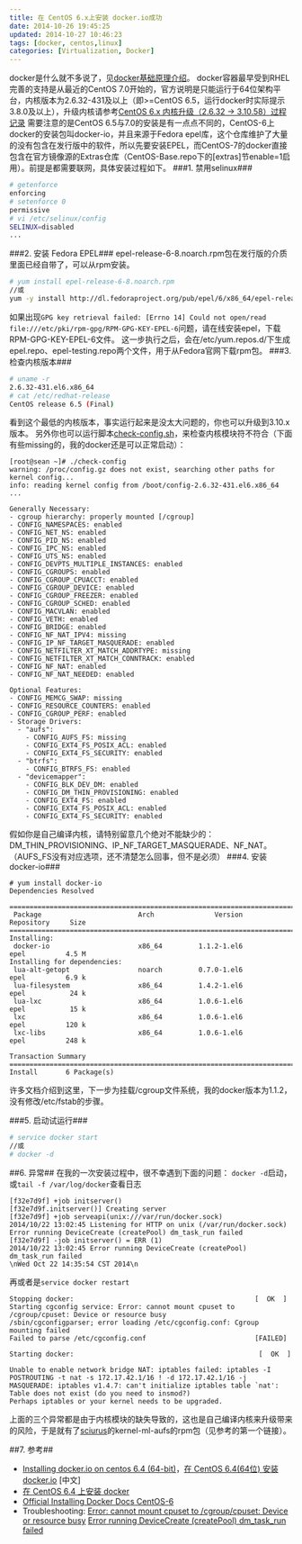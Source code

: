 ```yaml
---
title: 在 CentOS 6.x上安装 docker.io成功
date: 2014-10-26 19:45:25
updated: 2014-10-27 10:46:23
tags: [docker, centos,linux]
categories: [Virtualization, Docker]
---
```

docker是什么就不多说了，见[docker基础原理介绍](http://xgknight.com/2014/12/18/docker-introduction/)。
docker容器最早受到RHEL完善的支持是从最近的CentOS 7.0开始的，官方说明是只能运行于64位架构平台，内核版本为2.6.32-431及以上（即>=CentOS 6.5，运行docker时实际提示3.8.0及以上），升级内核请参考[CentOS 6.x 内核升级（2.6.32 -> 3.10.58）过程记录](http://xgknight.com/2014/10/24/upgrade-centos6_kernel-to-3.10.x/)
需要注意的是CentOS 6.5与7.0的安装是有一点点不同的，CentOS-6上docker的安装包叫docker-io，并且来源于Fedora epel库，这个仓库维护了大量的没有包含在发行版中的软件，所以先要安装EPEL，而CentOS-7的docker直接包含在官方镜像源的Extras仓库（CentOS-Base.repo下的[extras]节enable=1启用）。前提是都需要联网，具体安装过程如下。
###1. 禁用selinux###
```bash
# getenforce
enforcing
# setenforce 0
permissive
# vi /etc/selinux/config
SELINUX=disabled
...
```

<!-- more -->

###2. 安装 Fedora EPEL###
epel-release-6-8.noarch.rpm包在发行版的介质里面已经自带了，可以从rpm安装。
```bash
# yum install epel-release-6-8.noarch.rpm
//或
yum -y install http://dl.fedoraproject.org/pub/epel/6/x86_64/epel-release-6-8.noarch.rpm
```
如果出现`GPG key retrieval failed: [Errno 14] Could not open/read file:///etc/pki/rpm-gpg/RPM-GPG-KEY-EPEL-6`问题，请在线安装epel，下载RPM-GPG-KEY-EPEL-6文件。
这一步执行之后，会在/etc/yum.repos.d/下生成epel.repo、epel-testing.repo两个文件，用于从Fedora官网下载rpm包。
###3. 检查内核版本###
```bash
# uname -r
2.6.32-431.el6.x86_64
# cat /etc/redhat-release 
CentOS release 6.5 (Final)
```
看到这个最低的内核版本，事实运行起来是没太大问题的，你也可以升级到3.10.x版本。
另外你也可以运行脚本[check-config.sh](https://raw.githubusercontent.com/dotcloud/docker/master/contrib/check-config.sh)，来检查内核模块符不符合（下面有些missing的，我的docker还是可以正常启动）：
```
[root@sean ~]# ./check-config 
warning: /proc/config.gz does not exist, searching other paths for kernel config...
info: reading kernel config from /boot/config-2.6.32-431.el6.x86_64 ...

Generally Necessary:
- cgroup hierarchy: properly mounted [/cgroup]
- CONFIG_NAMESPACES: enabled
- CONFIG_NET_NS: enabled
- CONFIG_PID_NS: enabled
- CONFIG_IPC_NS: enabled
- CONFIG_UTS_NS: enabled
- CONFIG_DEVPTS_MULTIPLE_INSTANCES: enabled
- CONFIG_CGROUPS: enabled
- CONFIG_CGROUP_CPUACCT: enabled
- CONFIG_CGROUP_DEVICE: enabled
- CONFIG_CGROUP_FREEZER: enabled
- CONFIG_CGROUP_SCHED: enabled
- CONFIG_MACVLAN: enabled
- CONFIG_VETH: enabled
- CONFIG_BRIDGE: enabled
- CONFIG_NF_NAT_IPV4: missing
- CONFIG_IP_NF_TARGET_MASQUERADE: enabled
- CONFIG_NETFILTER_XT_MATCH_ADDRTYPE: missing
- CONFIG_NETFILTER_XT_MATCH_CONNTRACK: enabled
- CONFIG_NF_NAT: enabled
- CONFIG_NF_NAT_NEEDED: enabled

Optional Features:
- CONFIG_MEMCG_SWAP: missing
- CONFIG_RESOURCE_COUNTERS: enabled
- CONFIG_CGROUP_PERF: enabled
- Storage Drivers:
  - "aufs":
    - CONFIG_AUFS_FS: missing
    - CONFIG_EXT4_FS_POSIX_ACL: enabled
    - CONFIG_EXT4_FS_SECURITY: enabled
  - "btrfs":
    - CONFIG_BTRFS_FS: enabled
  - "devicemapper":
    - CONFIG_BLK_DEV_DM: enabled
    - CONFIG_DM_THIN_PROVISIONING: enabled
    - CONFIG_EXT4_FS: enabled
    - CONFIG_EXT4_FS_POSIX_ACL: enabled
    - CONFIG_EXT4_FS_SECURITY: enabled
```
假如你是自己编译内核，请特别留意几个绝对不能缺少的：DM_THIN_PROVISIONING、IP_NF_TARGET_MASQUERADE、NF_NAT。（AUFS_FS没有对应选项，还不清楚怎么回事，但不是必须）
###4. 安装 docker-io###
```
# yum install docker-io
Dependencies Resolved

===========================================================================================
 Package                        Arch               Version          Repository     Size
===========================================================================================
Installing:
 docker-io                      x86_64         1.1.2-1.el6          epel          4.5 M
Installing for dependencies:
 lua-alt-getopt                 noarch         0.7.0-1.el6          epel          6.9 k
 lua-filesystem                 x86_64         1.4.2-1.el6          epel           24 k
 lua-lxc                        x86_64         1.0.6-1.el6          epel           15 k
 lxc                            x86_64         1.0.6-1.el6          epel          120 k
 lxc-libs                       x86_64         1.0.6-1.el6          epel          248 k

Transaction Summary
===========================================================================================
Install       6 Package(s)
```
许多文档介绍到这里，下一步为挂载/cgroup文件系统，我的docker版本为1.1.2，没有修改/etc/fstab的步骤。

###5. 启动试运行###
```bash
# service docker start
//或
# docker -d 
```
##6. 异常##
在我的一次安装过程中，很不幸遇到下面的问题：
`docker -d`启动，或`tail -f /var/log/docker`查看日志
```
[f32e7d9f] +job initserver()
[f32e7d9f.initserver()] Creating server
[f32e7d9f] +job serveapi(unix:///var/run/docker.sock)
2014/10/22 13:02:45 Listening for HTTP on unix (/var/run/docker.sock)
Error running DeviceCreate (createPool) dm_task_run failed
[f32e7d9f] -job initserver() = ERR (1)
2014/10/22 13:02:45 Error running DeviceCreate (createPool) dm_task_run failed
\nWed Oct 22 14:35:54 CST 2014\n
```
再或者是`service docker restart`
```
Stopping docker:                                             [  OK  ]
Starting cgconfig service: Error: cannot mount cpuset to /cgroup/cpuset: Device or resource busy
/sbin/cgconfigparser; error loading /etc/cgconfig.conf: Cgroup mounting failed
Failed to parse /etc/cgconfig.conf                           [FAILED]

Starting docker:                                              [  OK  ]
```
```
Unable to enable network bridge NAT: iptables failed: iptables -I POSTROUTING -t nat -s 172.17.42.1/16 ! -d 172.17.42.1/16 -j MASQUERADE: iptables v1.4.7: can't initialize iptables table `nat': Table does not exist (do you need to insmod?)
Perhaps iptables or your kernel needs to be upgraded.
```
上面的三个异常都是由于内核模块的缺失导致的，这也是自己编译内核来升级带来的风险，于是就有了[sciurus](https://github.com/sciurus/docker-rhel-rpm/tree/master/kernel-ml-aufs)的kernel-ml-aufs的rpm包（见参考的第一个链接）。

##7. 参考##
- [Installing docker.io on centos 6.4 (64-bit)](http://nareshv.blogspot.hk/2013/08/installing-dockerio-on-centos-64-64-bit.html)，[在 CentOS 6.4(64位) 安装 docker.io](http://www.oschina.net/translate/nstalling-dockerio-on-centos-64-64-bit) [中文]
- [在 CentOS 6.4 上安装 docker](http://cn.soulmachine.me/blog/20131025/)
- [Official Installing Docker Docs CentOS-6](https://docs.docker.com/installation/centos/)
- Troubleshooting:
[Error: cannot mount cpuset to /cgroup/cpuset: Device or resource busy](http://stackoverflow.com/questions/25183063/docker-on-rhel-6-cgroup-mounting-failing)
[Error running DeviceCreate (createPool) dm_task_run failed](https://github.com/docker/docker/issues/6325)
